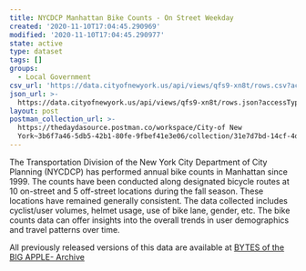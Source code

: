```yaml
---
title: NYCDCP Manhattan Bike Counts - On Street Weekday
created: '2020-11-10T17:04:45.290969'
modified: '2020-11-10T17:04:45.290977'
state: active
type: dataset
tags: []
groups:
  - Local Government
csv_url: 'https://data.cityofnewyork.us/api/views/qfs9-xn8t/rows.csv?accessType=DOWNLOAD'
json_url: >-
  https://data.cityofnewyork.us/api/views/qfs9-xn8t/rows.json?accessType=DOWNLOAD
layout: post
postman_collection_url: >-
  https://thedaydasource.postman.co/workspace/City-of New
  York~3b6f7a46-5db5-42b1-80fe-9fbef41e3e06/collection/31e7d7bd-14cf-4d80-9117-cd5feac82231
---
```

The Transportation Division of the New York City Department of City Planning (NYCDCP) has performed annual bike counts in Manhattan since 1999. The counts have been conducted along designated bicycle routes at 10 on-street and 5 off-street locations during the fall season. These locations have remained generally consistent. The data collected includes cyclist/user volumes, helmet usage, use of bike lane, gender, etc. The bike counts data can offer insights into the overall trends in user demographics and travel patterns over time.

All previously released versions of this data are available at <a href="https://www1.nyc.gov/site/planning/data-maps/open-data/bytes-archive.page?sorts[year]=0">BYTES of the BIG APPLE- Archive</a>
